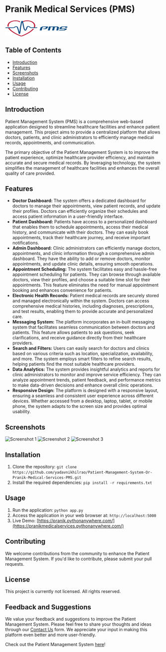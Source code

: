 # Pranik Medical Services (PMS)

![Project Logo](./static/assets/img/logo.png)

## Table of Contents
- [Introduction](#introduction)
- [Features](#features)
- [Screenshots](#screenshots)
- [Installation](#installation)
- [Usage](#usage)
- [Contributing](#contributing)
- [License](#license)

## Introduction
Patient Management System (PMS) is a comprehensive web-based application designed to streamline healthcare facilities and enhance patient management. This project aims to provide a centralized platform that allows doctors, patients, and clinic administrators to efficiently manage medical records, appointments, and communication.

The primary objective of the Patient Management System is to improve the patient experience, optimize healthcare provider efficiency, and maintain accurate and secure medical records. By leveraging technology, the system simplifies the management of healthcare facilities and enhances the overall quality of care provided.

## Features
- **Doctor Dashboard:** The system offers a dedicated dashboard for doctors to manage their appointments, view patient records, and update their profiles. Doctors can efficiently organize their schedules and access patient information in a user-friendly interface.
- **Patient Dashboard:** Patients have access to a personalized dashboard that enables them to schedule appointments, access their medical history, and communicate with their doctors. They can easily book appointments, track their healthcare journey, and receive important notifications.
- **Admin Dashboard:** Clinic administrators can efficiently manage doctors, appointments, and clinic information through a comprehensive admin dashboard. They have the ability to add or remove doctors, monitor appointments, and update clinic details, ensuring smooth operations.
- **Appointment Scheduling:** The system facilitates easy and hassle-free appointment scheduling for patients. They can browse through available doctors, view their profiles, and choose a suitable time slot for their appointments. This feature eliminates the need for manual appointment booking and enhances convenience for patients.
- **Electronic Health Records:** Patient medical records are securely stored and managed electronically within the system. Doctors can access comprehensive medical histories, including diagnoses, prescriptions, and test results, enabling them to provide accurate and personalized care.
- **Messaging System:** The platform incorporates an in-built messaging system that facilitates seamless communication between doctors and patients. This feature allows patients to ask questions, seek clarifications, and receive guidance directly from their healthcare providers.
- **Search and Filters:** Users can easily search for doctors and clinics based on various criteria such as location, specialization, availability, and more. The system employs smart filters to refine search results, helping patients find the most suitable healthcare providers.
- **Data Analytics:** The system provides insightful analytics and reports for clinic administrators to monitor and improve service efficiency. They can analyze appointment trends, patient feedback, and performance metrics to make data-driven decisions and enhance overall clinic operations.
- **Responsive Design:** The platform is designed with a responsive layout, ensuring a seamless and consistent user experience across different devices. Whether accessed from a desktop, laptop, tablet, or mobile phone, the system adapts to the screen size and provides optimal usability.

## Screenshots
![Screenshot 1](path_to_screenshot_1.png)
![Screenshot 2](path_to_screenshot_2.png)
![Screenshot 3](path_to_screenshot_3.png)

## Installation
1. Clone the repository: `git clone https://github.com/yadavnikhilrao/Patient-Management-System-Or-Pranik-Medical-Services-PMS.git`
2. Install the required dependencies: `pip install -r requirements.txt`

## Usage
1. Run the application: `python app.py`
2. Access the application in your web browser at: `http://localhost:5000`
3. Live Demo: [https://pranik.pythonanywhere.com/](https://pranikmedicalservices.pythonanywhere.com/)

## Contributing
We welcome contributions from the community to enhance the Patient Management System. If you'd like to contribute, please submit your pull requests.

## License
This project is currently not licensed. All rights reserved.

## Feedback and Suggestions
We value your feedback and suggestions to improve the Patient Management System. Please feel free to share your thoughts and ideas through our [Contact Us](https://pranikmedicalservices.pythonanywhere.com/contact) form. We appreciate your input in making this platform even better and more user-friendly.

Check out the Patient Management System [here](https://pranikmedicalservices.pythonanywhere.com)!
